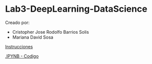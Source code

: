 # Lab3-DeepLearning-DataScience
Creado por:

- Cristopher Jose Rodolfo Barrios Solis
- Mariana David Sosa


[Instrucciones](./Laboratorio3.pdf)

[.IPYNB - Codigo](./lab3.ipynb)
